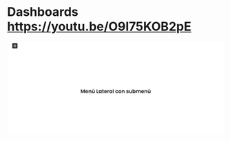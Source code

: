 # Dashboards https://youtu.be/O9l75KOB2pE
<p align="center">
  <img src="preview.png" alt="preview del proyecto" max-width="1600">
</p>